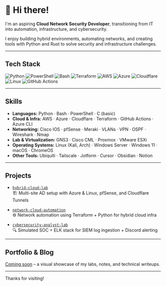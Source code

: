 # 👋 Hi there!

I'm an aspiring **Cloud Network Security Developer**, transitioning from IT into automation, infrastructure, and cybersecurity.

I enjoy building hybrid environments, automating networks, and creating tools with Python and Rust to solve security and infrastructure challenges.

---

## Tech Stack

![Python](https://img.shields.io/badge/-Python-05122A?style=flat&logo=python)
![PowerShell](https://img.shields.io/badge/-PowerShell-05122A?style=flat&logo=powershell)
![Bash](https://img.shields.io/badge/-Bash-05122A?style=flat&logo=gnubash)
![Terraform](https://img.shields.io/badge/-Terraform-05122A?style=flat&logo=terraform)
![AWS](https://img.shields.io/badge/-AWS-05122A?style=flat&logo=amazonaws)
![Azure](https://img.shields.io/badge/-Azure-05122A?style=flat&logo=microsoftazure)
![Cloudflare](https://img.shields.io/badge/-Cloudflare-05122A?style=flat&logo=cloudflare)
![Linux](https://img.shields.io/badge/-Linux-05122A?style=flat&logo=linux)
![GitHub Actions](https://img.shields.io/badge/-GitHub%20Actions-05122A?style=flat&logo=githubactions)

---

## Skills

- **Languages:** Python · Bash · PowerShell · C (basic)
- **Cloud & Infra:** AWS · Azure · Cloudflare · Terraform · GitHub Actions · Azure CLI
- **Networking:** Cisco IOS · pfSense · Meraki · VLANs · VPN · OSPF · Wireshark · Nmap
- **Lab & Virtualization:** GNS3 · Cisco CML · Proxmox · VMware ESXi
- **Operating Systems:** Linux (Kali, Arch) · Windows Server · Windows 11 · macOS · ChromeOS
- **Other Tools:** Ubiquiti · Tailscale · Jotform · Cursor · Obsidian · Notion

---

## Projects

- [`hybrid-cloud-lab`](#)  
  🏗️ Multi-site AD setup with Azure & Linux, pfSense, and Cloudflare Tunnels

- [`network-cloud-automation`](#)  
  ⚙️ Network automation using Terraform + Python for hybrid cloud infra

- [`cybersecurity-analyst-lab`](#)  
  🔍 Simulated SOC + ELK stack for SIEM log ingestion + Discord alerting

---

## Portfolio & Blog

[Coming soon](#) – a visual showcase of my labs, notes, and technical writeups.

---

Thanks for visiting!
